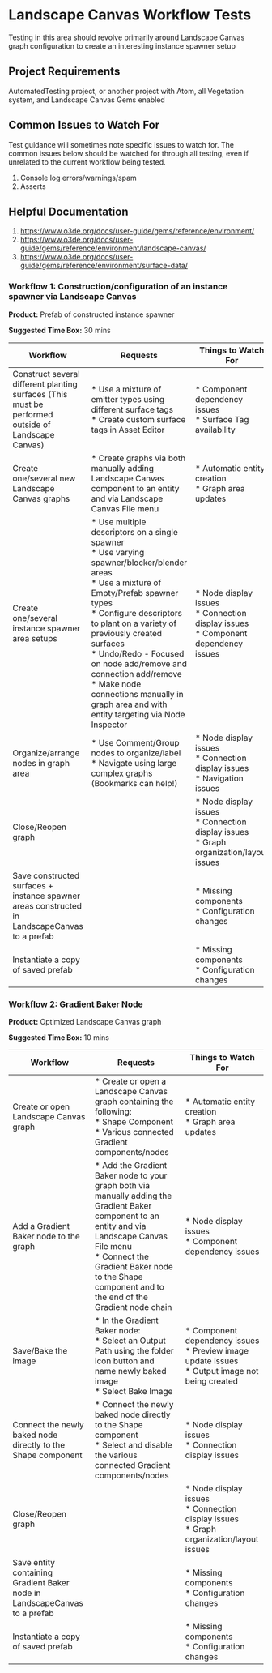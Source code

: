 # Landscape Canvas Workflow Tests

Testing in this area should revolve primarily around Landscape Canvas graph configuration to create an interesting instance spawner setup

## Project Requirements
AutomatedTesting project, or another project with Atom, all Vegetation system, and Landscape Canvas Gems enabled

## Common Issues to Watch For
Test guidance will sometimes note specific issues to watch for. The common issues below should be watched for through all testing, even if unrelated to the current workflow being tested.
1. Console log errors/warnings/spam
2. Asserts

## Helpful Documentation

1. https://www.o3de.org/docs/user-guide/gems/reference/environment/
2. https://www.o3de.org/docs/user-guide/gems/reference/environment/landscape-canvas/
3. https://www.o3de.org/docs/user-guide/gems/reference/environment/surface-data/

### Workflow 1: Construction/configuration of an instance spawner via Landscape Canvas

**Product:** Prefab of constructed instance spawner

**Suggested Time Box:** 30 mins

| Workflow                                                                                           | Requests                                                                                                                                                                                                                                                                                                                                                                                                        | Things to Watch For                                                                              |
|----------------------------------------------------------------------------------------------------|-----------------------------------------------------------------------------------------------------------------------------------------------------------------------------------------------------------------------------------------------------------------------------------------------------------------------------------------------------------------------------------------------------------------|--------------------------------------------------------------------------------------------------|
| Construct several different planting surfaces (This must be performed outside of Landscape Canvas) | *   Use a mixture of emitter types using different surface tags<br>*   Create custom surface tags in Asset Editor                                                                                                                                                                                                                                                                                               | *   Component dependency issues<br>*   Surface Tag availability                                  |
| Create one/several new Landscape Canvas graphs                                                     | *   Create graphs via both manually adding Landscape Canvas component to an entity and via Landscape Canvas File menu                                                                                                                                                                                                                                                                                           | *   Automatic entity creation<br>*   Graph area updates                                          |
| Create one/several instance spawner area setups                                                    | *   Use multiple descriptors on a single spawner<br>*   Use varying spawner/blocker/blender areas<br>*   Use a mixture of Empty/Prefab spawner types<br>*   Configure descriptors to plant on a variety of previously created surfaces<br>*   Undo/Redo - Focused on node add/remove and connection add/remove<br>*   Make node connections manually in graph area and with entity targeting via Node Inspector | *   Node display issues<br>*   Connection display issues<br>*   Component dependency issues      |
| Organize/arrange nodes in graph area                                                               | *   Use Comment/Group nodes to organize/label<br>*   Navigate using large complex graphs (Bookmarks can help!)                                                                                                                                                                                                                                                                                                  | *   Node display issues<br>*   Connection display issues<br>*   Navigation issues                |
| Close/Reopen graph                                                                                 |                                                                                                                                                                                                                                                                                                                                                                                                                 | *   Node display issues<br>*   Connection display issues<br>*   Graph organization/layout issues |
| Save constructed surfaces + instance spawner areas constructed in LandscapeCanvas to a prefab      |                                                                                                                                                                                                                                                                                                                                                                                                                 | *   Missing components<br>*   Configuration changes                                              |
| Instantiate a copy of saved prefab                                                                 |                                                                                                                                                                                                                                                                                                                                                                                                                 | *   Missing components<br>*   Configuration changes                                              |

### Workflow 2: Gradient Baker Node

**Product:** Optimized Landscape Canvas graph

**Suggested Time Box:** 10 mins

| Workflow                                                                  | Requests                                                                                                                                                                                                                                                    | Things to Watch For                                                                                      |
|---------------------------------------------------------------------------|-------------------------------------------------------------------------------------------------------------------------------------------------------------------------------------------------------------------------------------------------------------|----------------------------------------------------------------------------------------------------------|
| Create or open Landscape Canvas graph                                     | *   Create or open a Landscape Canvas graph containing the following:<br>    *   Shape Component<br>    *   Various connected Gradient components/nodes                                                                                                     | *   Automatic entity creation<br>*   Graph area updates                                                  |
| Add a Gradient Baker node to the graph                                    | *   Add the Gradient Baker node to your graph both via manually adding the Gradient Baker component to an entity and via Landscape Canvas File menu<br>*   Connect the Gradient Baker node to the Shape component and to the end of the Gradient node chain | *   Node display issues<br>*   Component dependency issues                                               |
| Save/Bake the image                                                       | *   In the Gradient Baker node:<br>    *   Select an Output Path using the folder icon button and name newly baked image<br>    *   Select Bake Image                                                                                                       | *   Component dependency issues<br>*   Preview image update issues<br>*   Output image not being created |
| Connect the newly baked node directly to the Shape component              | *   Connect the newly baked node directly to the Shape component<br>*   Select and disable the various connected Gradient components/nodes                                                                                                                  | *   Node display issues<br>*   Connection display issues                                                 |
| Close/Reopen graph                                                        |                                                                                                                                                                                                                                                             | *   Node display issues<br>*   Connection display issues<br>*   Graph organization/layout issues         |
| Save entity containing Gradient Baker node in LandscapeCanvas to a prefab |                                                                                                                                                                                                                                                             | *   Missing components<br>*   Configuration changes                                                      |
| Instantiate a copy of saved prefab                                        |                                                                                                                                                                                                                                                             | *   Missing components<br>*   Configuration changes                                                      |
